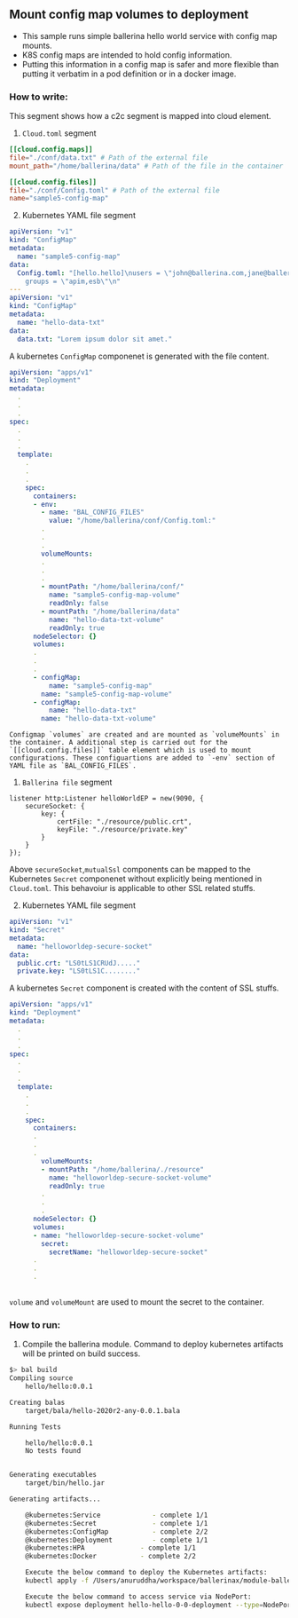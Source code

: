 ## Mount config map volumes to deployment 

- This sample runs simple ballerina hello world service with config map mounts.
- K8S config maps are intended to hold config information.
- Putting this information in a config map is safer and more flexible than putting it verbatim in a pod definition or in a docker image.

### How to write:
This segment shows how a c2c segment is mapped into cloud element. 

1. `Cloud.toml` segment
```toml
[[cloud.config.maps]]
file="./conf/data.txt" # Path of the external file
mount_path="/home/ballerina/data" # Path of the file in the container 

[[cloud.config.files]]
file="./conf/Config.toml" # Path of the external file
name="sample5-config-map" 
```
2. Kubernetes YAML file segment
```yaml
apiVersion: "v1"
kind: "ConfigMap"
metadata:
  name: "sample5-config-map"
data:
  Config.toml: "[hello.hello]\nusers = \"john@ballerina.com,jane@ballerina.com\"\n\
    groups = \"apim,esb\"\n"
---
apiVersion: "v1"
kind: "ConfigMap"
metadata:
  name: "hello-data-txt"
data:
  data.txt: "Lorem ipsum dolor sit amet."
```
A kubernetes `ConfigMap` componenet is generated with the file content.
```yaml
apiVersion: "apps/v1"
kind: "Deployment"
metadata:
  .
  .
  .
spec:
  .
  .
  .
  template:
    .
    .
    .
    spec:
      containers:
      - env:
        - name: "BAL_CONFIG_FILES"
          value: "/home/ballerina/conf/Config.toml:"
        .
        .
        .
        volumeMounts:
        .
        .
        .
        - mountPath: "/home/ballerina/conf/"
          name: "sample5-config-map-volume"
          readOnly: false
        - mountPath: "/home/ballerina/data"
          name: "hello-data-txt-volume"
          readOnly: true
      nodeSelector: {}
      volumes:
      .
      .
      .
      - configMap:
          name: "sample5-config-map"
        name: "sample5-config-map-volume"
      - configMap:
          name: "hello-data-txt"
        name: "hello-data-txt-volume"
```
	Configmap `volumes` are created and are mounted as `volumeMounts` in the container. A additional step is carried out for the `[[cloud.config.files]]` table element which is used to mount configurations. These configuartions are added to `-env` section of YAML file as `BAL_CONFIG_FILES`.

1. ```Ballerina file``` segment
```bal
listener http:Listener helloWorldEP = new(9090, {
	secureSocket: {
		key: {
			certFile: "./resource/public.crt",
			keyFile: "./resource/private.key"
		}
	}
});

```
   Above `secureSocket`,`mutualSsl` components can be mapped to the Kubernetes `Secret` componenet without explicitly being mentioned in `Cloud.toml`. This behavoiur is applicable to other SSL related stuffs.
   
2. Kubernetes YAML file segment
```yaml
apiVersion: "v1"
kind: "Secret"
metadata:
  name: "helloworldep-secure-socket"
data:
  public.crt: "LS0tLS1CRUdJ....."
  private.key: "LS0tLS1C........"

```

A kubernetes `Secret` component is created with the content of SSL stuffs.

```yaml
apiVersion: "apps/v1"
kind: "Deployment"
metadata:
  .
  .
  .
spec:
  .
  .
  .
  template:
    .
    .
    .
    spec:
      containers:
      .
      .
      .
        volumeMounts:
        - mountPath: "/home/ballerina/./resource"
          name: "helloworldep-secure-socket-volume"
          readOnly: true
        .
        .
        .
      nodeSelector: {}
      volumes:
      - name: "helloworldep-secure-socket-volume"
        secret:
          secretName: "helloworldep-secure-socket"
      .
      .
      .
  
```

   `volume` and `volumeMount` are used to mount the secret to the container.


### How to run:

1. Compile the ballerina module. Command to deploy kubernetes artifacts will be printed on build success.
```bash
$> bal build 
Compiling source
	hello/hello:0.0.1

Creating balas
	target/bala/hello-2020r2-any-0.0.1.bala

Running Tests

	hello/hello:0.0.1
	No tests found


Generating executables
	target/bin/hello.jar

Generating artifacts...

	@kubernetes:Service 		    - complete 1/1
	@kubernetes:Secret 			    - complete 1/1
	@kubernetes:ConfigMap 			- complete 2/2
	@kubernetes:Deployment 			- complete 1/1
	@kubernetes:HPA 			 - complete 1/1
	@kubernetes:Docker 			 - complete 2/2

	Execute the below command to deploy the Kubernetes artifacts:
	kubectl apply -f /Users/anuruddha/workspace/ballerinax/module-ballerina-c2c/samples/sample5/target/kubernetes/hello

	Execute the below command to access service via NodePort:
	kubectl expose deployment hello-hello-0-0-deployment --type=NodePort --name=hello-hello-0-0-svc-local
```


